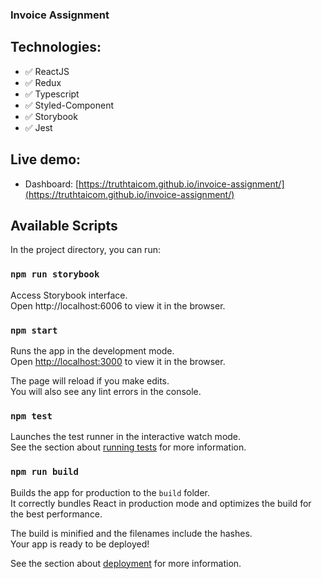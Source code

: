 ### Invoice Assignment

## Technologies:

- ✅ ReactJS
- ✅ Redux
- ✅ Typescript
- ✅ Styled-Component
- ✅ Storybook
- ✅ Jest

## Live demo: 
- Dashboard: [https://truthtaicom.github.io/invoice-assignment/](https://truthtaicom.github.io/invoice-assignment/)


## Available Scripts

In the project directory, you can run:

### `npm run storybook`

Access Storybook interface.<br>
Open http://localhost:6006 to view it in the browser.

### `npm start`

Runs the app in the development mode.<br>
Open [http://localhost:3000](http://localhost:3000) to view it in the browser.

The page will reload if you make edits.<br>
You will also see any lint errors in the console.

### `npm test`

Launches the test runner in the interactive watch mode.<br>
See the section about [running tests](https://facebook.github.io/create-react-app/docs/running-tests) for more information.

### `npm run build`

Builds the app for production to the `build` folder.<br>
It correctly bundles React in production mode and optimizes the build for the best performance.

The build is minified and the filenames include the hashes.<br>
Your app is ready to be deployed!

See the section about [deployment](https://facebook.github.io/create-react-app/docs/deployment) for more information.
